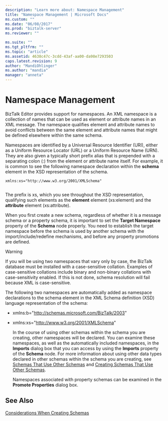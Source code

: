 ```yaml
---
description: "Learn more about: Namespace Management"
title: "Namespace Management | Microsoft Docs"
ms.custom: ""
ms.date: "06/08/2017"
ms.prod: "biztalk-server"
ms.reviewer: ""

ms.suite: ""
ms.tgt_pltfrm: ""
ms.topic: "article"
ms.assetid: 4638c47c-3cdd-43af-aa00-da98e7293503
caps.latest.revision: 9
author: "MandiOhlinger"
ms.author: "mandia"
manager: "anneta"
---
```

# Namespace Management
BizTalk Editor provides support for namespaces. An XML namespace is a collection of names that can be used as element or attribute names in an XML message. The namespace qualifies element and attribute names to avoid conflicts between the same element and attribute names that might be defined elsewhere within the same schema.  
  
 Namespaces are identified by a Universal Resource Identifier (URI), either as a Uniform Resource Locator (URL) or a Uniform Resource Name (URN). They are also given a typically short prefix alias that is prepended with a separating colon (:) from the element or attribute name itself. For example, it is common to see the following namespace declaration within the **schema** element in the XSD representation of the schema.  
  
```  
xmlns:xs="http://www.w3.org/2001/XMLSchema"  
  
```  
  
 The prefix is xs, which you see throughout the XSD representation, qualifying such elements as the **element** element (xs:element) and the **attribute** element (xs:attribute).  
  
 When you first create a new schema, regardless of whether it is a message schema or a property schema, it is important to set the **Target Namespace** property of the **Schema** node properly. You need to establish the target namespace before the schema is used by another schema with the import/include/redefine mechanisms, and before any property promotions are defined.  
  
> [!WARNING]
>  If you will be using two namespaces that vary only by case, the BizTalk database must be installed with a case-sensitive collation. Examples of case-sensitive collations include binary and non-binary collations with case-sensitivity enabled. If this is not done, schema resolution will fail because XML is case-sensitive.  
  
 The following two namespaces are automatically added as namespace declarations to the schema element in the XML Schema definition (XSD) language representation of the schema:  
  
- xmlns:b="<http://schemas.microsoft.com/BizTalk/2003>"  
  
- xmlns:xs="<http://www.w3.org/2001/XMLSchema>"  
  
  In the course of using other schemas within the schema you are creating, other namespaces will be declared. You can examine these namespaces, as well as the automatically included namespaces, in the **Imports** dialog box that you can access by using the **Imports** property of the **Schema** node. For more information about using other data types declared in other schemas within the schema you are creating, see [Schemas That Use Other Schemas](../core/schemas-that-use-other-schemas.md) and [Creating Schemas That Use Other Schemas](../core/how-to-create-schemas-that-use-other-schemas.md).  
  
  Namespaces associated with property schemas can be examined in the **Promote Properties** dialog box.  
  
## See Also  
 [Considerations When Creating Schemas](../core/considerations-when-creating-schemas.md)
